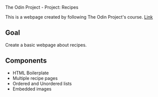 The Odin Project - Project: Recipes

This is a webpage created by following The Odin Project's course.
[Link](https://www.theodinproject.com/paths/foundations/courses/foundations/lessons/recipes)

## Goal
Create a basic webpage about recipes.

## Components
* HTML Boilerplate
* Multiple recipe pages
* Ordered and Unordered lists
* Embedded images